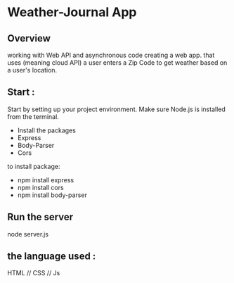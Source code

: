 # Weather-Journal App 

## Overview
 working with Web API and asynchronous code creating a web app. that uses (meaning cloud API) a user enters a Zip Code to get weather based on a user's location.
## Start :
Start by setting up your project environment. Make sure Node.js is installed from the terminal.
- Install the packages 
- Express
- Body-Parser
- Cors 


to install package: 

- npm install express 
- npm install cors 
- npm install body-parser

## Run the server 
node server.js 
## the language used :
 HTML // CSS // Js 
 
 
